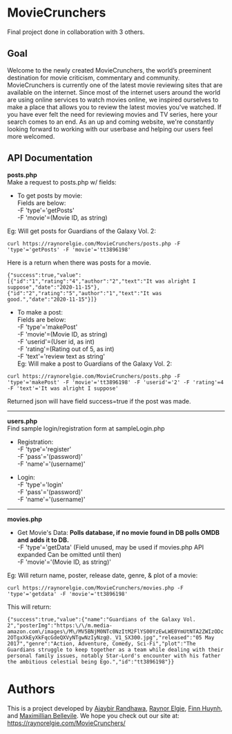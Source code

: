 # MovieCrunchers
Final project done in collaboration with 3 others.

## Goal
Welcome to the newly created MovieCrunchers, the world’s preeminent destination for movie criticism, commentary and community.
        MovieCrunchers is currently one of the latest movie reviewing sites that are available on the internet. Since most of the 
        internet users around the world are using online services to watch movies online, we inspired ourselves to make a place
        that allows you to review the latest movies you've watched. If you have ever felt the need for reviewing movies and TV series, 
        here your search comes to an end. As an up and coming website, we're constantly looking forward to working with our userbase and
        helping our users feel more welcomed.

## API Documentation
**posts.php**  
Make a request to posts.php w/ fields:

- To get posts by movie:  
Fields are below:  
-F 'type'='getPosts'  
-F 'movie'=(Movie ID, as string)  

Eg: Will get posts for Guardians of the Galaxy Vol. 2:

``curl https://raynorelgie.com/MovieCrunchers/posts.php -F 'type'='getPosts' -F 'movie'='tt3896198'``

Here is a return when there was posts for a movie.

``{"success":true,"value":[{"id":"1","rating":"4","author":"2","text":"It was alright I suppose","date":"2020-11-15"},{"id":"2","rating":"5","author":"1","text":"It was good.","date":"2020-11-15"}]}``

- To make a post:  
Fields are below:  
-F 'type'='makePost'  
-F 'movie'=(Movie ID, as string)  
-F 'userid'=(User id, as int)   
-F 'rating'=(Rating out of 5, as int)  
-F 'text'='review text as string'  
Eg: Will make a post to Guardians of the Galaxy Vol. 2:

``curl https://raynorelgie.com/MovieCrunchers/posts.php -F 'type'='makePost' -F 'movie'='tt3896198' -F 'userid'='2' -F 'rating'=4 -F 'text'='It was alright I suppose'``

Returned json will have field success=true if the post was made.

---
**users.php**  
Find sample login/registration form at sampleLogin.php

- Registration:  
-F 'type'='register'  
-F 'pass'='(password)'  
-F 'name'='(username)'

- Login:  
-F 'type'='login'  
-F 'pass'='(password)'  
-F 'name'='(username)'

---
**movies.php**  

- Get Movie's Data: **Polls database, if no movie found in DB polls OMDB and adds it to DB.**  
-F 'type'='getData' (Field unused, may be used if movies.php API expanded Can be omitted until then)  
-F 'movie'='(Movie ID, as string)'  

Eg: Will return name, poster, release date, genre, & plot of a movie:  

``curl https://raynorelgie.com/MovieCrunchers/movies.php -F 'type'='getdata' -F 'movie'='tt3896198'``

This will return:

``{"success":true,"value":{"name":"Guardians of the Galaxy Vol. 2","posterImg":"https:\/\/m.media-amazon.com\/images\/M\/MV5BNjM0NTc0NzItM2FlYS00YzEwLWE0YmUtNTA2ZWIzODc2OTgxXkEyXkFqcGdeQXVyNTgwNzIyNzg@._V1_SX300.jpg","released":"05 May 2017","genre":"Action, Adventure, Comedy, Sci-Fi","plot":"The Guardians struggle to keep together as a team while dealing with their personal family issues, notably Star-Lord's encounter with his father the ambitious celestial being Ego.","id":"tt3896198"}}``



# Authors
This is a project developed by [Ajaybir Randhawa](https://github.com/AjaybirRandhawa), [Raynor Elgie](https://raynorelgie.com/), [Finn Huynh](https://www.linkedin.com/in/finn-huynh/), and [Maximillian Bellevile](https://www.linkedin.com/in/belleville-max/). We hope you check out our site at: https://raynorelgie.com/MovieCrunchers/
